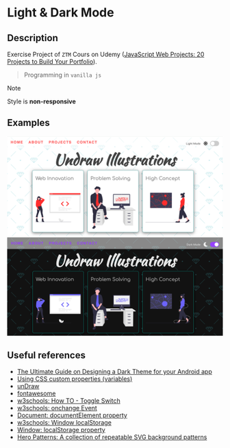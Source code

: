 # Light & Dark Mode

## Description

Exercise Project of `ZTM` Cours on Udemy ([JavaScript Web Projects: 20 Projects to Build Your Portfolio](https://www.udemy.com/course/javascript-web-projects-to-build-your-portfolio-resume)).

> Programming in `vanilla js`

> [!NOTE]
> Style is **non-responsive**

## Examples

![Light Mode](docs/img/example_light_mode.png "Light Mode Screenshot")
![Dark Mode](docs/img/example_dark_mode.png "Dark Mode Screenshot")

## Useful references

- [The Ultimate Guide on Designing a Dark Theme for your Android app](https://blog.prototypr.io/how-to-design-a-dark-theme-for-your-android-app-3daeb264637)
- [Using CSS custom properties (variables)](https://developer.mozilla.org/en-US/docs/Web/CSS/Using_CSS_custom_properties)
- [unDraw](https://undraw.co/illustrations)
- [fontawesome](https://fontawesome.com/icons?d=gallery&q=close&m=free)
- [w3schools: How TO - Toggle Switch](https://www.w3schools.com/howto/howto_css_switch.asp)
- [w3schools: onchange Event](https://www.w3schools.com/jsref/event_onchange.asp)
- [Document: documentElement property](https://developer.mozilla.org/en-US/docs/Web/API/Document/documentElement)
- [w3schools: Window localStorage](https://www.w3schools.com/jsref/prop_win_localstorage.asp)
- [Window: localStorage property](https://developer.mozilla.org/en-US/docs/Web/API/Window/localStorage)
- [Hero Patterns: A collection of repeatable SVG background patterns](https://heropatterns.com/)
